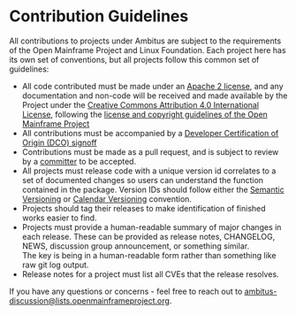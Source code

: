 # Contribution Guidelines

All contributions to projects under Ambitus are subject to the requirements of the Open Mainframe
Project and Linux Foundation.  Each project here has its own set of conventions, but all projects 
follow this common set of guidelines:

- All code contributed must be made under an [Apache 2 license](https://spdx.org/licenses/Apache-2.0.html), and any documentation and non-code will be received and made available by the Project under the [Creative Commons Attribution 4.0 International License](http://creativecommons.org/licenses/by/4.0/), following the [license and copyright guidelines of the Open Mainframe Project](https://github.com/openmainframeproject/tsc/blob/master/process/contribution_guidelines.md#license-specification)
- All contributions must be accompanied by a [Developer Certification of Origin (DCO) signoff](https://github.com/openmainframeproject/tsc/blob/master/process/contribution_guidelines.md#developer-certificate-of-origin)
- Contributions must be made as a pull request, and is subject to review by a [committer](https://github.com/ambitus/ambitus/blob/master/GOVERNANCE.md#committer) to be accepted.
- All projects must release code with a unique version id correlates to a set of documented changes 
so users can understand the function contained in the package.  Version IDs should follow either the 
[Semantic Versioning](https://semver.org/) or [Calendar Versioning](https://calver.org/) convention.
- Projects should tag their releases to make identification of finished works easier to find.
- Projects must provide a human-readable summary of major changes in each release.  These can 
be provided as release notes, CHANGELOG, NEWS, discussion group announcement, or something similar.  
The key is being in a human-readable form rather than something like raw git log output.
- Release notes for a project must list all CVEs that the release resolves.

If you have any questions or concerns - feel free to reach out to ambitus-discussion@lists.openmainframeproject.org.

